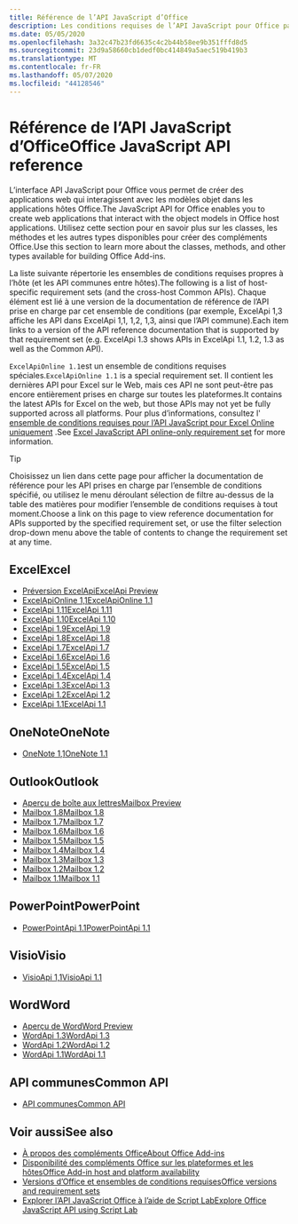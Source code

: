 ```yaml
---
title: Référence de l’API JavaScript d’Office
description: Les conditions requises de l’API JavaScript pour Office par hôte.
ms.date: 05/05/2020
ms.openlocfilehash: 3a32c47b23fd6635c4c2b44b58ee9b351fffd8d5
ms.sourcegitcommit: 23d9a58660cb1dedf0bc414849a5aec519b419b3
ms.translationtype: MT
ms.contentlocale: fr-FR
ms.lasthandoff: 05/07/2020
ms.locfileid: "44128546"
---
```

# <a name="office-javascript-api-reference"></a><span data-ttu-id="5af9b-103">Référence de l’API JavaScript d’Office</span><span class="sxs-lookup"><span data-stu-id="5af9b-103">Office JavaScript API reference</span></span>

<span data-ttu-id="5af9b-104">L’interface API JavaScript pour Office vous permet de créer des applications web qui interagissent avec les modèles objet dans les applications hôtes Office.</span><span class="sxs-lookup"><span data-stu-id="5af9b-104">The JavaScript API for Office enables you to create web applications that interact with the object models in Office host applications.</span></span> <span data-ttu-id="5af9b-105">Utilisez cette section pour en savoir plus sur les classes, les méthodes et les autres types disponibles pour créer des compléments Office.</span><span class="sxs-lookup"><span data-stu-id="5af9b-105">Use this section to learn more about the classes, methods, and other types available for building Office Add-ins.</span></span>

<span data-ttu-id="5af9b-106">La liste suivante répertorie les ensembles de conditions requises propres à l’hôte (et les API communes entre hôtes).</span><span class="sxs-lookup"><span data-stu-id="5af9b-106">The following is a list of host-specific requirement sets (and the cross-host Common APIs).</span></span> <span data-ttu-id="5af9b-107">Chaque élément est lié à une version de la documentation de référence de l’API prise en charge par cet ensemble de conditions (par exemple, ExcelApi 1,3 affiche les API dans ExcelApi 1,1, 1,2, 1,3, ainsi que l’API commune).</span><span class="sxs-lookup"><span data-stu-id="5af9b-107">Each item links to a version of the API reference documentation that is supported by that requirement set (e.g. ExcelApi 1.3 shows APIs in ExcelApi 1.1, 1.2, 1.3 as well as the Common API).</span></span>

<span data-ttu-id="5af9b-108">`ExcelApiOnline 1.1`est un ensemble de conditions requises spéciales.</span><span class="sxs-lookup"><span data-stu-id="5af9b-108">`ExcelApiOnline 1.1` is a special requirement set.</span></span> <span data-ttu-id="5af9b-109">Il contient les dernières API pour Excel sur le Web, mais ces API ne sont peut-être pas encore entièrement prises en charge sur toutes les plateformes.</span><span class="sxs-lookup"><span data-stu-id="5af9b-109">It contains the latest APIs for Excel on the web, but those APIs may not yet be fully supported across all platforms.</span></span> <span data-ttu-id="5af9b-110">Pour plus d’informations, consultez l' [ensemble de conditions requises pour l’API JavaScript pour Excel Online uniquement](/office/dev/add-ins/reference/requirement-sets/excel-api-online-requirement-set) .</span><span class="sxs-lookup"><span data-stu-id="5af9b-110">See [Excel JavaScript API online-only requirement set](/office/dev/add-ins/reference/requirement-sets/excel-api-online-requirement-set) for more information.</span></span>

> [!TIP]
> <span data-ttu-id="5af9b-111">Choisissez un lien dans cette page pour afficher la documentation de référence pour les API prises en charge par l’ensemble de conditions spécifié, ou utilisez le menu déroulant sélection de filtre au-dessus de la table des matières pour modifier l’ensemble de conditions requises à tout moment.</span><span class="sxs-lookup"><span data-stu-id="5af9b-111">Choose a link on this page to view reference documentation for APIs supported by the specified requirement set, or use the filter selection drop-down menu above the table of contents to change the requirement set at any time.</span></span>

## <a name="excel"></a><span data-ttu-id="5af9b-112">Excel</span><span class="sxs-lookup"><span data-stu-id="5af9b-112">Excel</span></span>

- [<span data-ttu-id="5af9b-113">Préversion ExcelApi</span><span class="sxs-lookup"><span data-stu-id="5af9b-113">ExcelApi Preview</span></span>](/javascript/api/excel?view=excel-js-preview)
- [<span data-ttu-id="5af9b-114">ExcelApiOnline 1,1</span><span class="sxs-lookup"><span data-stu-id="5af9b-114">ExcelApiOnline 1.1</span></span>](/javascript/api/excel?view=excel-js-online)
- [<span data-ttu-id="5af9b-115">ExcelApi 1,11</span><span class="sxs-lookup"><span data-stu-id="5af9b-115">ExcelApi 1.11</span></span>](/javascript/api/excel?view=excel-js-1.11)
- [<span data-ttu-id="5af9b-116">ExcelApi 1.10</span><span class="sxs-lookup"><span data-stu-id="5af9b-116">ExcelApi 1.10</span></span>](/javascript/api/excel?view=excel-js-1.10)
- [<span data-ttu-id="5af9b-117">ExcelApi 1.9</span><span class="sxs-lookup"><span data-stu-id="5af9b-117">ExcelApi 1.9</span></span>](/javascript/api/excel?view=excel-js-1.9)
- [<span data-ttu-id="5af9b-118">ExcelApi 1.8</span><span class="sxs-lookup"><span data-stu-id="5af9b-118">ExcelApi 1.8</span></span>](/javascript/api/excel?view=excel-js-1.8)
- [<span data-ttu-id="5af9b-119">ExcelApi 1.7</span><span class="sxs-lookup"><span data-stu-id="5af9b-119">ExcelApi 1.7</span></span>](/javascript/api/excel?view=excel-js-1.7)
- [<span data-ttu-id="5af9b-120">ExcelApi 1.6</span><span class="sxs-lookup"><span data-stu-id="5af9b-120">ExcelApi 1.6</span></span>](/javascript/api/excel?view=excel-js-1.6)
- [<span data-ttu-id="5af9b-121">ExcelApi 1.5</span><span class="sxs-lookup"><span data-stu-id="5af9b-121">ExcelApi 1.5</span></span>](/javascript/api/excel?view=excel-js-1.5)
- [<span data-ttu-id="5af9b-122">ExcelApi 1.4</span><span class="sxs-lookup"><span data-stu-id="5af9b-122">ExcelApi 1.4</span></span>](/javascript/api/excel?view=excel-js-1.4)
- [<span data-ttu-id="5af9b-123">ExcelApi 1.3</span><span class="sxs-lookup"><span data-stu-id="5af9b-123">ExcelApi 1.3</span></span>](/javascript/api/excel?view=excel-js-1.3)
- [<span data-ttu-id="5af9b-124">ExcelApi 1.2</span><span class="sxs-lookup"><span data-stu-id="5af9b-124">ExcelApi 1.2</span></span>](/javascript/api/excel?view=excel-js-1.2)
- [<span data-ttu-id="5af9b-125">ExcelApi 1.1</span><span class="sxs-lookup"><span data-stu-id="5af9b-125">ExcelApi 1.1</span></span>](/javascript/api/excel?view=excel-js-1.1)

## <a name="onenote"></a><span data-ttu-id="5af9b-126">OneNote</span><span class="sxs-lookup"><span data-stu-id="5af9b-126">OneNote</span></span>

- [<span data-ttu-id="5af9b-127">OneNote 1,1</span><span class="sxs-lookup"><span data-stu-id="5af9b-127">OneNote 1.1</span></span>](/javascript/api/onenote?view=onenote-js-1.1)

## <a name="outlook"></a><span data-ttu-id="5af9b-128">Outlook</span><span class="sxs-lookup"><span data-stu-id="5af9b-128">Outlook</span></span>

- [<span data-ttu-id="5af9b-129">Aperçu de boîte aux lettres</span><span class="sxs-lookup"><span data-stu-id="5af9b-129">Mailbox Preview</span></span>](/javascript/api/outlook?view=outlook-js-preview)
- [<span data-ttu-id="5af9b-130">Mailbox 1.8</span><span class="sxs-lookup"><span data-stu-id="5af9b-130">Mailbox 1.8</span></span>](/javascript/api/outlook?view=outlook-js-1.8)
- [<span data-ttu-id="5af9b-131">Mailbox 1.7</span><span class="sxs-lookup"><span data-stu-id="5af9b-131">Mailbox 1.7</span></span>](/javascript/api/outlook?view=outlook-js-1.7)
- [<span data-ttu-id="5af9b-132">Mailbox 1.6</span><span class="sxs-lookup"><span data-stu-id="5af9b-132">Mailbox 1.6</span></span>](/javascript/api/outlook?view=outlook-js-1.6)
- [<span data-ttu-id="5af9b-133">Mailbox 1.5</span><span class="sxs-lookup"><span data-stu-id="5af9b-133">Mailbox 1.5</span></span>](/javascript/api/outlook?view=outlook-js-1.5)
- [<span data-ttu-id="5af9b-134">Mailbox 1.4</span><span class="sxs-lookup"><span data-stu-id="5af9b-134">Mailbox 1.4</span></span>](/javascript/api/outlook?view=outlook-js-1.4)
- [<span data-ttu-id="5af9b-135">Mailbox 1.3</span><span class="sxs-lookup"><span data-stu-id="5af9b-135">Mailbox 1.3</span></span>](/javascript/api/outlook?view=outlook-js-1.3)
- [<span data-ttu-id="5af9b-136">Mailbox 1.2</span><span class="sxs-lookup"><span data-stu-id="5af9b-136">Mailbox 1.2</span></span>](/javascript/api/outlook?view=outlook-js-1.2)
- [<span data-ttu-id="5af9b-137">Mailbox 1.1</span><span class="sxs-lookup"><span data-stu-id="5af9b-137">Mailbox 1.1</span></span>](/javascript/api/outlook?view=outlook-js-1.1)

## <a name="powerpoint"></a><span data-ttu-id="5af9b-138">PowerPoint</span><span class="sxs-lookup"><span data-stu-id="5af9b-138">PowerPoint</span></span>

- [<span data-ttu-id="5af9b-139">PowerPointApi 1.1</span><span class="sxs-lookup"><span data-stu-id="5af9b-139">PowerPointApi 1.1</span></span>](/javascript/api/powerpoint?view=powerpoint-js-1.1)

## <a name="visio"></a><span data-ttu-id="5af9b-140">Visio</span><span class="sxs-lookup"><span data-stu-id="5af9b-140">Visio</span></span>

- [<span data-ttu-id="5af9b-141">VisioApi 1,1</span><span class="sxs-lookup"><span data-stu-id="5af9b-141">VisioApi 1.1</span></span>](/javascript/api/visio?view=visio-js-1.1)

## <a name="word"></a><span data-ttu-id="5af9b-142">Word</span><span class="sxs-lookup"><span data-stu-id="5af9b-142">Word</span></span>

- [<span data-ttu-id="5af9b-143">Aperçu de Word</span><span class="sxs-lookup"><span data-stu-id="5af9b-143">Word Preview</span></span>](/javascript/api/word?view=word-js-preview)
- [<span data-ttu-id="5af9b-144">WordApi 1.3</span><span class="sxs-lookup"><span data-stu-id="5af9b-144">WordApi 1.3</span></span>](/javascript/api/word?view=word-js-1.3)
- [<span data-ttu-id="5af9b-145">WordApi 1.2</span><span class="sxs-lookup"><span data-stu-id="5af9b-145">WordApi 1.2</span></span>](/javascript/api/word?view=word-js-1.2)
- [<span data-ttu-id="5af9b-146">WordApi 1.1</span><span class="sxs-lookup"><span data-stu-id="5af9b-146">WordApi 1.1</span></span>](/javascript/api/word?view=word-js-1.1)

## <a name="common-api"></a><span data-ttu-id="5af9b-147">API communes</span><span class="sxs-lookup"><span data-stu-id="5af9b-147">Common API</span></span>

- [<span data-ttu-id="5af9b-148">API communes</span><span class="sxs-lookup"><span data-stu-id="5af9b-148">Common API</span></span>](/javascript/api/office?view=common-js)

## <a name="see-also"></a><span data-ttu-id="5af9b-149">Voir aussi</span><span class="sxs-lookup"><span data-stu-id="5af9b-149">See also</span></span>

- [<span data-ttu-id="5af9b-150">À propos des compléments Office</span><span class="sxs-lookup"><span data-stu-id="5af9b-150">About Office Add-ins</span></span>](/office/dev/add-ins/overview)
- [<span data-ttu-id="5af9b-151">Disponibilité des compléments Office sur les plateformes et les hôtes</span><span class="sxs-lookup"><span data-stu-id="5af9b-151">Office Add-in host and platform availability</span></span>](/office/dev/add-ins/overview/office-add-in-availability)
- [<span data-ttu-id="5af9b-152">Versions d’Office et ensembles de conditions requises</span><span class="sxs-lookup"><span data-stu-id="5af9b-152">Office versions and requirement sets</span></span>](/office/dev/add-ins/develop/office-versions-and-requirement-sets)
- [<span data-ttu-id="5af9b-153">Explorer l’API JavaScript Office à l’aide de Script Lab</span><span class="sxs-lookup"><span data-stu-id="5af9b-153">Explore Office JavaScript API using Script Lab</span></span>](/office/dev/add-ins/overview/explore-with-script-lab)
